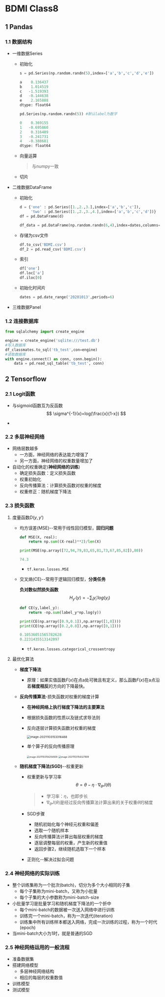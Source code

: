 #	BDMI	Class8



## 1	Pandas



### 1.1	数据结构

* 一维数据Series

  * 初始化

    ```python
    s = pd.Series(np.random.randn(5),index=['a','b','c','d','e'])
    ```

    ```python
    a    0.136437
    b    1.014519
    c   -1.519393
    d   -0.144638
    e    2.165888
    dtype: float64
    ```

    ```python
    pd.Series(np.random.randn(5)) #默认label为数字
    ```

    ```python
    0    0.369155
    1   -0.695860
    2    0.316489
    3   -0.241731
    4   -0.388681
    dtype: float64
    ```

  * 向量运算

    > 与numpy一致

  * 切片

* 二维数据DataFrame

  * 初始化

    ```python
    d = {'one' : pd.Series([1.,2.,3.],index=['a','b','c']),
         'two' : pd.Series([1.,2.,3.,4.],index=['a','b','c','d'])}
    df = pd.DataFrame(d)
    ```

    ```python
    df_data = pd.DataFrame(np.random.randn(6,4),index=dates,columns=list('ABCD'))
    ```

  * 存储为csv文件

    ```python
    df.to_csv('BDMI.csv')
    df_2 = pd.read_csv('BDMI.csv')
    ```

  * 索引

    ```python
    df['one']
    df.loc['a']
    df.iloc[0]
    ```

  * 初始化时间片

    ```python
    dates = pd.date_range('20201013',periods=6)
    ```

* 三维数据Panel



### 1.2	连接数据库

```python
from sqlalchemy import create_engine

engine = create_engine('sqlite:///test.db')
#写入数据库
df_classmates.to_sql('tb_test',con=engine)
#读取数据库
with engine.connect() as conn, conn.begin():
    data = pd.read_sql_table('tb_test', conn)
```



## 2	Tensorflow



### 2.1	Logit函数

* 与sigmoid函数互为反函数
  $$
  \sigma^{-1}(x)=log(\frac{x}{1-x})
  $$

* 

### 2.2	多层神经网络

* 网络层数越多
  * 一方面，神经网络的表达能力增强了
  * 另一方面，神经网络的权重数量增加了
* 自动化的权重确定(**神经网络的训练**)
  * 确定损失函数：定义损失函数
  * 权重初始化
  * 反向传播算法：计算损失函数对权重的梯度
  * 权重修正：随机梯度下降法

### 2.3	损失函数

1. 度量函数$D(y,y')$

   * 均方误差(MSE)--常用于线性回归模型，**回归问题**

     ```python
     def MSE(X, real):
         return np.sum((X-real)**2)/len(X)
     ```

     ```python
     print(MSE(np.array([72,94,79,83,65,81,73,67,85,82]),80))
     ```

     ```python
     74.3
     ```

     * `tf.keras.losses.MSE`

   * 交叉熵(CE)--常用于逻辑回归模型，**分类任务**

     **负对数似然损失函数**
     $$
     H_{y'}(y)=-\sum_{i}y_i'log(y_i)
     $$

     ```python
     def CE(y,label_y):
         return -np.sum(label_y*np.log(y))
     ```

     ```python
     print(CE(np.array([0.9,0.1]),np.array([1,0])))
     print(CE(np.array([0.2,0.8]),np.array([0,1])))
     ```

     ```python
     0.10536051565782628
     0.2231435513142097
     ```

     * `tf.keras.losses.categorical_crossentropy`

2. 最优化算法

   * **梯度下降法**

     * 原理：如果实值函数$F(x)$在点a处可微且有定义，那么函数$F(x)$在a点沿着**梯度相反**的方向的下降最快。

   * **反向传播算法**-损失函数对权重的梯度计算

     * **在神经网络上执行梯度下降法的主要算法**

     * 根据损失函数的性质以及链式求导法则

     * 反向逐层计算损失函数对权重的梯度

       <img src="D:\大三课程\笔记image\image-20211103153318468.png" alt="image-20211103153318468" style="zoom: 67%;" />

     * 单个算子的反向传播原理

       <img src="D:\大三课程\笔记image\image-20211103154254509.png" alt="image-20211103154254509" style="zoom: 50%;" />

       <img src="D:\大三课程\笔记image\image-20211103154327909.png" alt="image-20211103154327909" style="zoom: 50%;" />

   * **随机梯度下降法(SGD)**--权重更新
     * 权重更新与学习率
       $$
       \theta=\theta-\eta\cdot\nabla_\theta J(\theta)
       $$
     
       > * 学习率：$\eta$，也即步长
       > * $\nabla_\theta J(\theta)$是经过反向传播算法计算出来的关于权重$\theta$的梯度
     
     * SGD步骤
     
       * 随机初始化每个神经元权重和偏差
       * 选取一个随机样本
       * 反向传播算法计算出每层权重的梯度
       * 逐层调整每层的权重，产生新的权重值
       * 返回步骤2，继续随机选取下一个样本
     
     * 正则化--解决过拟合问题



### 2.4	神经网络的实际训练

* 整个训练集称为一个批次(batch)，切分为多个大小相同的子集
  * 每个子集称为mini-batch，又称为小批量
  * 每个子集的大小参数称为mini-batch-size
* 小批量学习是批量学习和随机梯度下降法的一个折中
  * 每个mini-batch的数据被一次送入网络中进行训练
  * 训练完一个mini-batch，称为一次迭代(iteration)
  * 训练集中所有训练样本都送入网络，完成一次训练的过程，称为一个时代(epoch)
* 当mini-batch大小为1时，就是普通的SGD



### 2.5	神经网络运用的一般流程

* 准备数据集
* 搭建网络模型
  * 多层神经网络结构
  * 相应的每层的权重数值
* 训练模型
* 测试模型
